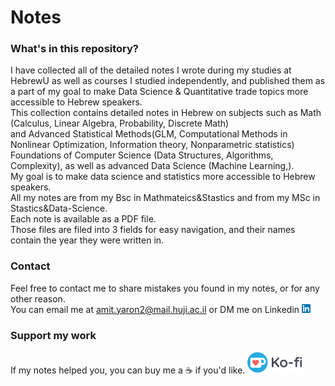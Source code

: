 # Notes
### What's in this repository?
I have collected all of the detailed notes I wrote during my studies at HebrewU as well as courses I studied independently, and published them as a part of my goal to make Data Science & Quantitative trade topics more accessible to Hebrew speakers.</br>
This collection contains detailed notes in Hebrew on subjects such as Math (Calculus, Linear Algebra, Probability, Discrete Math)</br>
and Advanced Statistical Methods(GLM, Computational Methods in Nonlinear Optimization, Information theory, Nonparametric statistics)</br>
Foundations of Computer Science (Data Structures, Algorithms, Complexity), as well as advanced Data Science (Machine Learning,).</br>
My goal is to make data science and statistics more accessible to Hebrew speakers.</br>
All my notes are from my Bsc in Mathmateics&Stastics and from my MSc in Stastics&Data-Science.</br> 
Each note is available as a PDF file.</br>
Those files are filed into 3 fields for easy navigation, and their names contain the year they were written in.</br>
### Contact
Feel free to contact me to share mistakes you found in my notes, or for any other reason.</br>
You can email me at [amit.yaron2@mail.huji.ac.il](amit.yaron2@mail.huji.ac.il) or DM me on Linkedin
[![LinkedIn](https://github.com/Amityaron/Amityaron/blob/main/linkdin.png)](https://www.linkedin.com/in/amit-yaron-7934641b5/)
### Support my work
If my notes helped you, you can buy me a ☕ if you'd like.
 [![Ko-fi](https://github.com/Amityaron/Amityaron/blob/main/ko%20fi.png)](https://ko-fi.com/amityaron) <br />
 
